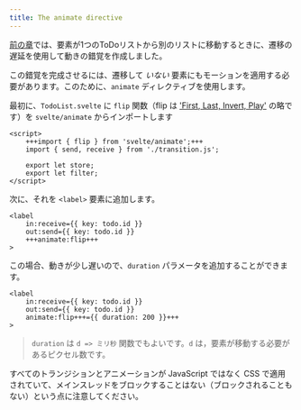 ```yaml
---
title: The animate directive
---
```


[前の章](/tutorial/deferred-transitions)では、要素が1つのToDoリストから別のリストに移動するときに、遷移の遅延を使用して動きの錯覚を作成しました。

この錯覚を完成させるには、遷移して *いない* 要素にもモーションを適用する必要があります。このために、`animate` ディレクティブを使用します。

最初に、`TodoList.svelte` に `flip` 関数（flip は ['First, Last, Invert, Play'](https://aerotwist.com/blog/flip-your-animations/) の略です）を `svelte/animate` からインポートします

```svelte
<script>
	+++import { flip } from 'svelte/animate';+++
	import { send, receive } from './transition.js';

	export let store;
	export let filter;
</script>
```

次に、それを `<label>` 要素に追加します。 

```svelte
<label
	in:receive={{ key: todo.id }}
	out:send={{ key: todo.id }}
	+++animate:flip+++
>
```

この場合、動きが少し遅いので、`duration` パラメータを追加することができます。

```svelte
<label
	in:receive={{ key: todo.id }}
	out:send={{ key: todo.id }}
	animate:flip+++={{ duration: 200 }}+++
>
```

> `duration` は `d => ミリ秒` 関数でもよいです。`d` は，要素が移動する必要があるピクセル数です。

すべてのトランジションとアニメーションが JavaScript ではなく CSS で適用されていて、メインスレッドをブロックすることはない（ブロックされることもない）という点に注意してください。
